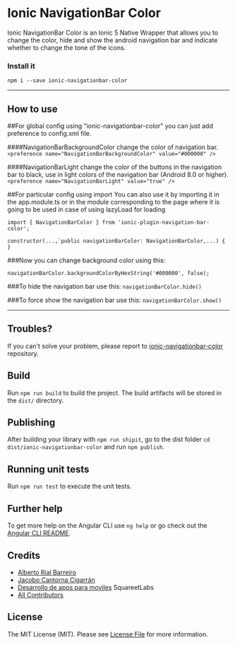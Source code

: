# Ionic NavigationBar Color

Ionic NavigationBar Color is an Ionic 5 Native Wrapper that allows you to change the color, hide and show the android navigation bar and indicate whether to change the tone of the icons.

### Install it
```npm i --save ionic-navigationbar-color```

------------------------

## How to use

##For global config using "ionic-navigationbar-color" you can just add preference to config.xml file.

####NavigationBarBackgroundColor change the color of navigation bar.
```<preference name="NavigationBarBackgroundColor" value="#000000" />```

####NavigationBarLight change the color of the buttons in the navigation bar to black, use in light colors of the navigation bar (Android 8.0 or higher).
```<preference name="NavigationBarLight" value="true" />```

##For particular config using import
You can also use it by importing it in the app.module.ts or in the module corresponding to the page where it is going to be used in case of using lazyLoad for loading

```import { NavigationBarColor } from 'ionic-plugin-navigation-bar-color';```

```constructor(...,`public navigationBarColor: NavigationBarColor,...) { }```

###Now you can change background color using this:

```navigationBarColor.backgroundColorByHexString('#000000', false);```

###To hide the navigation bar use this:
```navigationBarColor.hide()```

###To force show the navigation bar use this:
```navigationBarColor.show()```

------------------------

## Troubles?
If you can't solve your problem, please report to [ionic-navigationbar-color](https://github.com/squareetlabs/ionic-navigationbar-color/issues) repository.


## Build

Run `npm run build` to build the project. The build artifacts will be stored in the `dist/` directory.

## Publishing

After building your library with `npm run shipit`, go to the dist folder `cd dist/ionic-navigationbar-color` and run `npm publish`.

## Running unit tests

Run `npm run test` to execute the unit tests.

## Further help

To get more help on the Angular CLI use `ng help` or go check out the [Angular CLI README](https://github.com/angular/angular-cli/blob/master/README.md).

## Credits
- [Alberto Rial Barreiro](https://github.com/alberto-rial)
- [Jacobo Cantorna Cigarrán](https://github.com/jcancig)
- [Desarrollo de apps para moviles](https://squareet.com/desarrollo-de-aplicaciones-para-moviles) SquareetLabs
- [All Contributors](../../contributors)

## License
The MIT License (MIT). Please see [License File](LICENSE.md) for more information.
